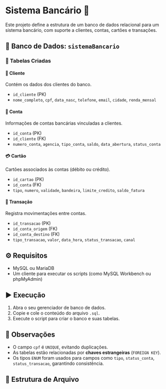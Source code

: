 # Sistema Bancário 🏦

Este projeto define a estrutura de um banco de dados relacional para um sistema bancário, com suporte a clientes, contas, cartões e transações.

## 📂 Banco de Dados: `sistemaBancario`

### 📑 Tabelas Criadas

#### 🧑 Cliente
Contém os dados dos clientes do banco.

- `id_cliente` (PK)
- `nome_completo`, `cpf`, `data_nasc`, `telefone`, `email`, `cidade`, `renda_mensal`

#### 🏦 Conta
Informações de contas bancárias vinculadas a clientes.

- `id_conta` (PK)
- `id_cliente` (FK)
- `numero_conta`, `agencia`, `tipo_conta`, `saldo`, `data_abertura`, `status_conta`

#### 💳 Cartão
Cartões associados às contas (débito ou crédito).

- `id_cartao` (PK)
- `id_conta` (FK)
- `tipo`, `numero`, `validade`, `bandeira`, `limite_credito`, `saldo_fatura`

#### 💸 Transação
Registra movimentações entre contas.

- `id_transacao` (PK)
- `id_conta_origem` (FK)
- `id_conta_destino` (FK)
- `tipo_transacao`, `valor`, `data_hora`, `status_transacao`, `canal`

## ⚙️ Requisitos

- MySQL ou MariaDB
- Um cliente para executar os scripts (como MySQL Workbench ou phpMyAdmin)

## ▶️ Execução

1. Abra o seu gerenciador de banco de dados.
2. Copie e cole o conteúdo do arquivo `.sql`.
3. Execute o script para criar o banco e suas tabelas.

## 🧠 Observações

- O campo `cpf` é `UNIQUE`, evitando duplicações.
- As tabelas estão relacionadas por **chaves estrangeiras** (`FOREIGN KEY`).
- Os tipos `ENUM` foram usados para campos como `tipo`, `status_conta`, `status_transacao`, garantindo consistência.

## 📁 Estrutura de Arquivo

